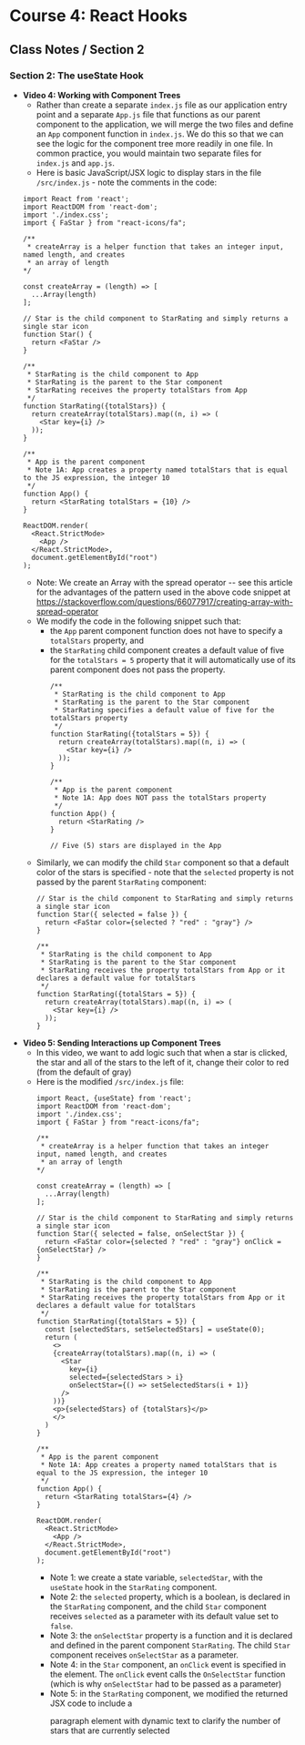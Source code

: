 # Course 4: React Hooks
## Class Notes / Section 2

### Section 2: The useState Hook
- __Video 4: Working with Component Trees__
  - Rather than create a separate `index.js` file as our application entry point and a separate `App.js` file that functions as our parent component to the application, we will merge the two files and define an `App` component function in `index.js`. We do this so that we can see the logic for the component tree more readily in one file. In common practice, you would maintain two separate files for `index.js` and `app.js`.
  - Here is basic JavaScript/JSX logic to display stars in the file `/src/index.js` - note the comments in the code:
  ```
  import React from 'react';
  import ReactDOM from 'react-dom';
  import './index.css';
  import { FaStar } from "react-icons/fa";

  /**
   * createArray is a helper function that takes an integer input, named length, and creates 
   * an array of length
  */

  const createArray = (length) => [
    ...Array(length)
  ];

  // Star is the child component to StarRating and simply returns a single star icon
  function Star() {
    return <FaStar />
  }

  /**
   * StarRating is the child component to App
   * StarRating is the parent to the Star component
   * StarRating receives the property totalStars from App
   */
  function StarRating({totalStars}) {
    return createArray(totalStars).map((n, i) => (
      <Star key={i} />
    ));
  }

  /**
   * App is the parent component
   * Note 1A: App creates a property named totalStars that is equal to the JS expression, the integer 10
   */
  function App() {
    return <StarRating totalStars = {10} />
  }

  ReactDOM.render(
    <React.StrictMode>
      <App />
    </React.StrictMode>,
    document.getElementById("root")
  );
  ```
    - Note: We create an Array with the spread operator -- see this article for the advantages of the pattern used in the above code snippet at <https://stackoverflow.com/questions/66077917/creating-array-with-spread-operator>
  - We modify the code in the following snippet such that:    
    - the `App` parent component function does not have to specify a `totalStars` property, and
    - the `StarRating` child component creates a default value of five for the `totalStars = 5` property that it will automatically use of its parent component does not pass the property.
      ```
      /**
       * StarRating is the child component to App
       * StarRating is the parent to the Star component
       * StarRating specifies a default value of five for the totalStars property
       */
      function StarRating({totalStars = 5}) {
        return createArray(totalStars).map((n, i) => (
          <Star key={i} />
        ));
      }

      /**
       * App is the parent component
       * Note 1A: App does NOT pass the totalStars property
       */
      function App() {
        return <StarRating />
      }
      
      // Five (5) stars are displayed in the App
      ```
  - Similarly, we can modify the child `Star` component so that a default color of the stars is specified - note that the `selected` property is not passed by the parent `StarRating` component:
    ```
    // Star is the child component to StarRating and simply returns a single star icon
    function Star({ selected = false }) {
      return <FaStar color={selected ? "red" : "gray"} />
    }

    /**
     * StarRating is the child component to App
     * StarRating is the parent to the Star component
     * StarRating receives the property totalStars from App or it declares a default value for totalStars
     */
    function StarRating({totalStars = 5}) {
      return createArray(totalStars).map((n, i) => (
        <Star key={i} />
      ));
    }
    ```
- __Video 5: Sending Interactions up Component Trees__   
  - In this video, we want to add logic such that when a star is clicked, the star and all of the stars to the left of it, change their color to red (from the default of gray)
  - Here is the modified `/src/index.js` file:
    ```
    import React, {useState} from 'react';
    import ReactDOM from 'react-dom';
    import './index.css';
    import { FaStar } from "react-icons/fa";

    /**
     * createArray is a helper function that takes an integer input, named length, and creates 
     * an array of length
    */

    const createArray = (length) => [
      ...Array(length)
    ];

    // Star is the child component to StarRating and simply returns a single star icon
    function Star({ selected = false, onSelectStar }) {
      return <FaStar color={selected ? "red" : "gray"} onClick = {onSelectStar} />
    }

    /**
     * StarRating is the child component to App
     * StarRating is the parent to the Star component
     * StarRating receives the property totalStars from App or it declares a default value for totalStars
     */
    function StarRating({totalStars = 5}) {
      const [selectedStars, setSelectedStars] = useState(0);
      return (
        <>
        {createArray(totalStars).map((n, i) => (
          <Star 
            key={i} 
            selected={selectedStars > i}
            onSelectStar={() => setSelectedStars(i + 1)} 
          />
        ))}
        <p>{selectedStars} of {totalStars}</p>
        </>
      )
    }

    /**
     * App is the parent component
     * Note 1A: App creates a property named totalStars that is equal to the JS expression, the integer 10
     */
    function App() {
      return <StarRating totalStars={4} />
    }

    ReactDOM.render(
      <React.StrictMode>
        <App />
      </React.StrictMode>,
      document.getElementById("root")
    );
    ```
    - Note 1: we create a state variable, `selectedStar`, with the `useState` hook in the `StarRating` component.
    - Note 2: the `selected` property, which is a boolean, is declared in the `StarRating` component, and the child `Star` component receives `selected` as a parameter with its default value set to `false`.
    - Note 3: the `onSelectStar` property is a function and it is declared and defined in the parent component `StarRating`. The child `Star` component receives `onSelectStar` as a parameter.
    - Note 4: in the `Star` component, an `onClick` event is specified in the <FaStar /> element. The `onClick` event calls the `OnSelectStar` function (which is why `onSelectStar` had to be passed as a parameter)
    - Note 5: in the `StarRating` component, we modified the returned JSX code to include a <p /> paragraph element with dynamic text to clarify the number of stars that are currently selected
